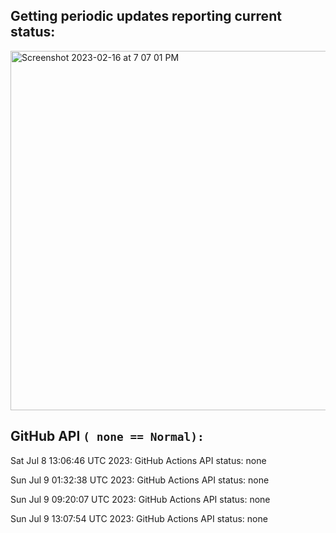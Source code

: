 
## Getting periodic updates reporting current status:
<img width="575" alt="Screenshot 2023-02-16 at 7 07 01 PM" src="https://user-images.githubusercontent.com/31228460/219539578-f880fea9-7a9d-4f7d-a7e2-5ce3d90ab466.png">

## GitHub API `( none == Normal):`

Sat Jul  8 13:06:46 UTC 2023: GitHub Actions API status: none

Sun Jul  9 01:32:38 UTC 2023: GitHub Actions API status: none

Sun Jul  9 09:20:07 UTC 2023: GitHub Actions API status: none

Sun Jul  9 13:07:54 UTC 2023: GitHub Actions API status: none
